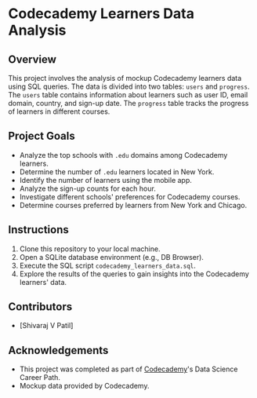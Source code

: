 # Codecademy Learners Data Analysis

## Overview
This project involves the analysis of mockup Codecademy learners data using SQL queries. The data is divided into two tables: `users` and `progress`. The `users` table contains information about learners such as user ID, email domain, country, and sign-up date. The `progress` table tracks the progress of learners in different courses.

## Project Goals
- Analyze the top schools with `.edu` domains among Codecademy learners.
- Determine the number of `.edu` learners located in New York.
- Identify the number of learners using the mobile app.
- Analyze the sign-up counts for each hour.
- Investigate different schools' preferences for Codecademy courses.
- Determine courses preferred by learners from New York and Chicago.


## Instructions
1. Clone this repository to your local machine.
2. Open a SQLite database environment (e.g., DB Browser).
3. Execute the SQL script `codecademy_learners_data.sql`.
4. Explore the results of the queries to gain insights into the Codecademy learners' data.


## Contributors
- [Shivaraj V Patil]

## Acknowledgements
- This project was completed as part of [Codecademy](https://www.codecademy.com/)'s Data Science Career Path.
- Mockup data provided by Codecademy.

